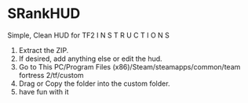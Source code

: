 # SRankHUD
Simple, Clean HUD for TF2
I N S T R U C T I O N S
1. Extract the ZIP.
2. If desired, add anything else or edit the hud.
3. Go to This PC/Program Files (x86)/Steam/steamapps/common/team fortress 2/tf/custom
4. Drag or Copy the folder into the custom folder.
5. have fun with it
